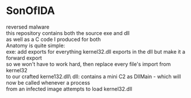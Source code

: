 # SonOfIDA
reversed malware\
this repository contains both the source exe and dll\
as well as a C code I produced for both\
Anatomy is quite simple:\
exe: add exports for everything kernel32.dll exports in the dll but make it a forward export\
so we won't have to work hard, then replace every file's import from kernel32\
to our crafted kerne132.dll\ 
dll: contains a mini C2 as DllMain - which will now be called whenever a process\
from an infected image attempts to load kernel32.dll


